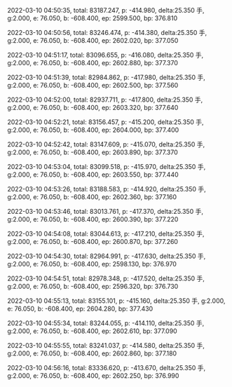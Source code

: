 2022-03-10 04:50:35, total: 83187.247, p: -414.980, delta:25.350 手, g:2.000, e: 76.050, b: -608.400, ep: 2599.500, bp: 376.810

2022-03-10 04:50:56, total: 83246.474, p: -414.380, delta:25.350 手, g:2.000, e: 76.050, b: -608.400, ep: 2602.020, bp: 377.050

2022-03-10 04:51:17, total: 83096.655, p: -416.080, delta:25.350 手, g:2.000, e: 76.050, b: -608.400, ep: 2602.880, bp: 377.370

2022-03-10 04:51:39, total: 82984.862, p: -417.980, delta:25.350 手, g:2.000, e: 76.050, b: -608.400, ep: 2602.500, bp: 377.560

2022-03-10 04:52:00, total: 82937.711, p: -417.800, delta:25.350 手, g:2.000, e: 76.050, b: -608.400, ep: 2603.320, bp: 377.640

2022-03-10 04:52:21, total: 83156.457, p: -415.200, delta:25.350 手, g:2.000, e: 76.050, b: -608.400, ep: 2604.000, bp: 377.400

2022-03-10 04:52:42, total: 83147.609, p: -415.070, delta:25.350 手, g:2.000, e: 76.050, b: -608.400, ep: 2603.890, bp: 377.370

2022-03-10 04:53:04, total: 83099.518, p: -415.970, delta:25.350 手, g:2.000, e: 76.050, b: -608.400, ep: 2603.550, bp: 377.440

2022-03-10 04:53:26, total: 83188.583, p: -414.920, delta:25.350 手, g:2.000, e: 76.050, b: -608.400, ep: 2602.360, bp: 377.160

2022-03-10 04:53:46, total: 83013.761, p: -417.370, delta:25.350 手, g:2.000, e: 76.050, b: -608.400, ep: 2600.390, bp: 377.220

2022-03-10 04:54:08, total: 83044.613, p: -417.210, delta:25.350 手, g:2.000, e: 76.050, b: -608.400, ep: 2600.870, bp: 377.260

2022-03-10 04:54:30, total: 82964.991, p: -417.630, delta:25.350 手, g:2.000, e: 76.050, b: -608.400, ep: 2598.130, bp: 376.970

2022-03-10 04:54:51, total: 82978.348, p: -417.520, delta:25.350 手, g:2.000, e: 76.050, b: -608.400, ep: 2596.320, bp: 376.730

2022-03-10 04:55:13, total: 83155.101, p: -415.160, delta:25.350 手, g:2.000, e: 76.050, b: -608.400, ep: 2604.280, bp: 377.430

2022-03-10 04:55:34, total: 83244.055, p: -414.110, delta:25.350 手, g:2.000, e: 76.050, b: -608.400, ep: 2602.610, bp: 377.090

2022-03-10 04:55:55, total: 83241.037, p: -414.580, delta:25.350 手, g:2.000, e: 76.050, b: -608.400, ep: 2602.860, bp: 377.180

2022-03-10 04:56:16, total: 83336.620, p: -413.670, delta:25.350 手, g:2.000, e: 76.050, b: -608.400, ep: 2602.250, bp: 376.990